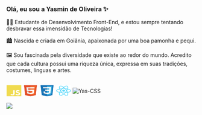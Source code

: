 ### Olá, eu sou a Yasmin de Oliveira ✨

👩🏽 Estudante de Desenvolvimento Front-End, e estou sempre tentando desbravar essa imensidão de Tecnologias! 

🏙️ Nascida e criada em Goiânia, apaixonada por uma boa pamonha e pequi.

🖼️ Sou fascinada pela diversidade que existe ao redor do mundo. Acredito que cada cultura possui uma riqueza única, expressa em suas tradições, costumes, línguas e artes. 


<div style="display: inline_block"><br>
  <img align="center" alt="Yas-Js" height="30" width="40" src="https://raw.githubusercontent.com/devicons/devicon/master/icons/javascript/javascript-plain.svg">
<img align="center" alt="Yas-HTML" height="30" width="40" src="https://raw.githubusercontent.com/devicons/devicon/master/icons/html5/html5-original.svg">
<img align="center" alt="Yas-CSS" height="30" width="40" src="https://raw.githubusercontent.com/devicons/devicon/master/icons/css3/css3-original.svg">
<img align="center" alt="Yas-CSS" height="30" width="40" src="https://raw.githubusercontent.com/devicons/devicon/master/icons/react/react-original.svg">
<img align="center" alt="Yas-CSS" height="30" width="40" src="https://raw.githubusercontent.com/devicons/devicon/master/icons/tailwind/tailwind-original.svg">
</div><br>



<div>
  <a href="https://www.instagram.com/euyasminoliv/" target="_blank"><img src="https://img.shields.io/badge/-Instagram-%23E4405F?style=for-the-badge&logo=instagram&logoColor=white" target="_blank"></a>
</div>
